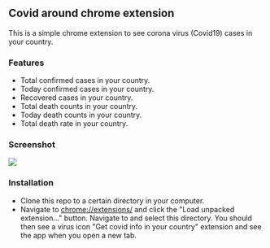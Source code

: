 ## Covid around chrome extension

This is a simple chrome extension to see corona virus (Covid19) cases in your country.

### Features

* Total confirmed cases in your country.
* Today confirmed cases in your country.
* Recovered cases in your country.
* Total death counts in your country.
* Today death counts in your country.
* Total death rate in your country.

### Screenshot

![](https://imgur.com/sRRoYBj)


### Installation

* Clone this repo to a certain directory in your computer.
* Navigate to [chrome://extensions/](chrome://extensions/) and click the "Load 
unpacked extension..." button. Navigate to and select this directory. You 
should then see a virus icon "Get covid info in your country" extension and see the app when
you open a new tab.